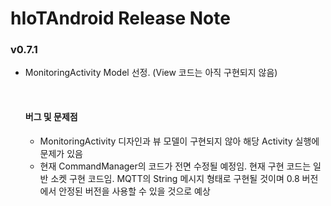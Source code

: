 # hIoTAndroid Release Note

### v0.7.1 

- MonitoringActivity Model 선정. (View 코드는 아직 구현되지 않음)

  ​

  #### 버그 및 문제점

  - MonitoringActivity 디자인과 뷰 모델이 구현되지 않아 해당 Activity 실행에 문제가 있음
  - 현재 CommandManager의 코드가 전면 수정될 예정임. 현재 구현 코드는 일반 소켓 구현 코드임.
    MQTT의 String 메시지 형태로 구현될 것이며 0.8 버전에서 안정된 버전을 사용할 수 있을 것으로 예상



